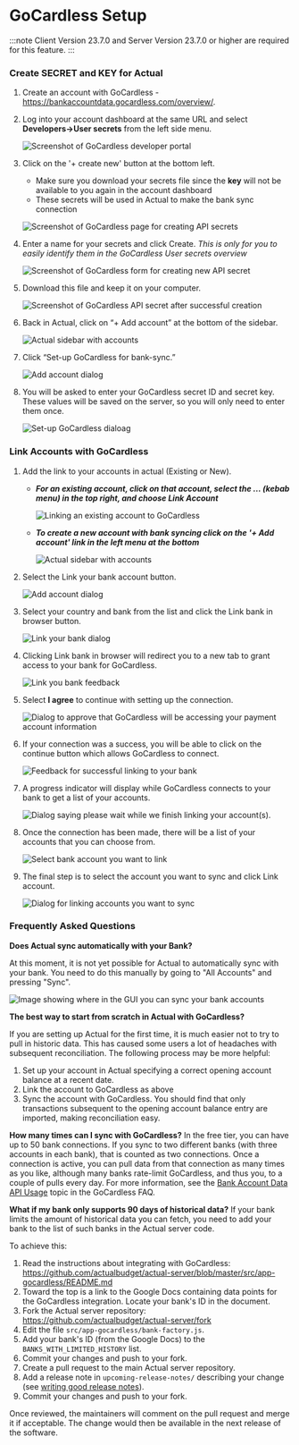 # GoCardless Setup

:::note
Client Version 23.7.0 and
Server Version 23.7.0 or higher are required for this feature.
:::

### Create SECRET and KEY for Actual

1. Create an account with GoCardless - https://bankaccountdata.gocardless.com/overview/.
2. Log into your account dashboard at the same URL and select **Developers->User secrets** from the left side menu.

    ![Screenshot of GoCardless developer portal](/static/img/connecting-your-bank/connecting-your-bank-gocardless-01.png)


3. Click on the '+ create new' button at the bottom left.
   - Make sure you download your secrets file since the **key** will not be available to you again in the account dashboard
   - These secrets will be used in Actual to make the bank sync connection

    ![Screenshot of GoCardless page for creating API secrets](/static/img/connecting-your-bank/connecting-your-bank-gocardless-02.png)


4. Enter a name for your secrets and click Create.
   _This is only for you to easily identify them in the GoCardless User secrets overview_

    ![Screenshot of GoCardless form for creating new API secret](/static/img/connecting-your-bank/connecting-your-bank-gocardless-03.png)


5. Download this file and keep it on your computer.

    ![Screenshot of GoCardless API secret after successful creation](/static/img/connecting-your-bank/connecting-your-bank-gocardless-04.png)



6. Back in Actual, click on “+ Add account” at the bottom of the sidebar.

    ![Actual sidebar with accounts](/static/img/connecting-your-bank/connecting-your-bank-02.png)



7. Click “Set-up GoCardless for bank-sync.”

    ![Add account dialog](/static/img/connecting-your-bank/connecting-your-bank-gocardless-05.png)

8. You will be asked to enter your GoCardless secret ID and secret key. These values will be saved on the server, so you will only need to enter them once.

    ![Set-up GoCardless dialoag](/static/img/connecting-your-bank/connecting-your-bank-gocardless-06.png)


### Link Accounts with GoCardless

1. Add the link to your accounts in actual (Existing or New).

   - **_For an existing account, click on that account, select the ... (kebab menu) in the top right, and choose Link Account_**

      ![Linking an existing account to GoCardless](/static/img/connecting-your-bank/connecting-your-bank-01.png)

   - **_To create a new account with bank syncing click on the '+ Add account' link in the left menu at the bottom_**

      ![Actual sidebar with accounts](/static/img/connecting-your-bank/connecting-your-bank-02.png)

2. Select the Link your bank account button.

    ![Add account dialog](/static/img/connecting-your-bank/connecting-your-bank-03.png)

3. Select your country and bank from the list and click the Link bank in browser button.

    ![Link your bank dialog](/static/img/connecting-your-bank/connecting-your-bank-04.png)

4. Clicking Link bank in browser will redirect you to a new tab to grant access to your bank for GoCardless.

    ![Link you bank feedback](/static/img/connecting-your-bank/connecting-your-bank-05.png)

5. Select **I agree** to continue with setting up the connection.

    ![Dialog to approve that GoCardless will be accessing your payment account information](/static/img/connecting-your-bank/connecting-your-bank-gocardless-07.png)

6. If your connection was a success, you will be able to click on the continue button which allows GoCardless to connect.

    ![Feedback for successful linking to your bank](/static/img/connecting-your-bank/connecting-your-bank-07.png)

7. A progress indicator will display while GoCardless connects to your bank to get a list of your accounts.

    ![Dialog saying please wait while we finish linking your account(s).](/static/img/connecting-your-bank/connecting-your-bank-08.png)

8. Once the connection has been made, there will be a list of your accounts that you can choose from.

    ![Select bank account you want to link](/static/img/connecting-your-bank/connecting-your-bank-09.png)

9. The final step is to select the account you want to sync and click Link account.

    ![Dialog for linking accounts you want to sync](/static/img/connecting-your-bank/connecting-your-bank-10.png)

### Frequently Asked Questions

**Does Actual sync automatically with your Bank?**

At this moment, it is not yet possible for Actual to automatically sync with your bank. You need to do this manually by going to "All Accounts" and pressing "Sync".

![Image showing where in the GUI you can sync your bank accounts](/static/img/connecting-your-bank/syncing-with-your-bank.png)

**The best way to start from scratch in Actual with GoCardless?**

If you are setting up Actual for the first time, it is much easier not to try to pull in historic data. This has caused some users a lot of headaches with subsequent reconciliation. The following process may be more helpful:
1. Set up your account in Actual specifying a correct opening account balance at a recent date.
2. Link the account to GoCardless as above
3. Sync the account with GoCardless. You should find that only transactions subsequent to the opening account balance entry are imported, making reconciliation easy.


**How many times can I sync with  GoCardless?**
In the free tier, you can have up to 50 bank connections. If you sync to two different banks (with three accounts in each bank), that is counted as two connections. Once a connection is active, you can pull data from that connection as many times as you like, although many banks rate-limit GoCardless, and thus you, to a couple of pulls every day.
For more information, see the [Bank Account Data API Usage](https://bankaccountdata.zendesk.com/hc/en-gb/articles/11528933493916-Bank-Account-Data-API-Usage-how-is-your-usage-number-calculated)
topic in the GoCardless FAQ.

**What if my bank only supports 90 days of historical data?**
If your bank limits the amount of historical data you can fetch, you need to add your bank to the list of such banks in the Actual server code.

To achieve this:

1. Read the instructions about integrating with GoCardless: https://github.com/actualbudget/actual-server/blob/master/src/app-gocardless/README.md
2. Toward the top is a link to the Google Docs containing data points for the GoCardless integration. Locate your bank's ID in the document.
3. Fork the Actual server repository: https://github.com/actualbudget/actual-server/fork
4. Edit the file `src/app-gocardless/bank-factory.js`.
5. Add your bank's ID (from the Google Docs) to the `BANKS_WITH_LIMITED_HISTORY` list.
6. Commit your changes and push to your fork.
7. Create a pull request to the main Actual server repository.
8. Add a release note in `upcoming-release-notes/` describing your change (see [writing good release notes](/docs/contributing/#writing-good-release-notes)).
9. Commit your changes and push to your fork.

Once reviewed, the maintainers will comment on the pull request and merge it if acceptable.  The change would then be available in the next release of the software.

